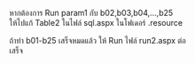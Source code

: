 หากต้องการ Run param1 กับ b02,b03,b04,...,b25  
ให้ไปแก้ Table2 ในไฟล์ sql.aspx ในโฟเดอร์ .resource  
  
ถ้าทำ b01-b25 เสร็จหมดแล้ว ให้ Run ไฟล์ run2.aspx ต่อ  
เสร็จ  